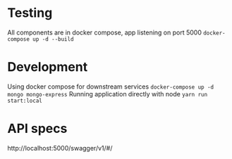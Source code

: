 # Testing
All components are in docker compose, app listening on port 5000
`docker-compose up -d --build`

# Development
Using docker compose for downstream services
`docker-compose up -d mongo mongo-express`
Running application directly with node
`yarn run start:local`

# API specs
http://localhost:5000/swagger/v1/#/